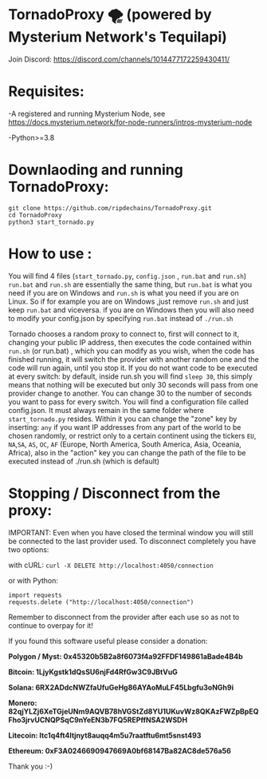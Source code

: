 # TornadoProxy 🌪️ (powered by Mysterium Network's Tequilapi)

 Join Discord: https://discord.com/channels/1014477172259430411/


# Requisites:
-A registered and running Mysterium Node, see https://docs.mysterium.network/for-node-runners/intros-mysterium-node

-Python>=3.8

# Downlaoding and running TornadoProxy:
```
git clone https://github.com/ripdechains/TornadoProxy.git
cd TornadoProxy
python3 start_tornado.py
```

# How to use :

You will find 4 files (```start_tornado.py```, ```config.json``` , ```run.bat``` and ```run.sh```)
 ```run.bat``` and ```run.sh``` are essentially the same thing, but ```run.bat``` is what you need if you are on Windows and ```run.sh``` is what you need if you are on Linux. So if for example you are on Windows ,just remove ```run.sh``` and just keep ```run.bat``` and viceversa. if you are on Windows then you will also need to modify your config.json by specifying ```run.bat``` instead of ```./run.sh```
 
Tornado chooses a random proxy to connect to, first will connect to it, changing your public IP address, then executes the code contained within ```run.sh``` (or run.bat) , which you can modify as you wish, when the code has finished running, it will switch the provider with another random one and the code will run again, until you stop it. If you do not want code to be executed at every switch: by default, inside run.sh you will find ```sleep 30```, this simply means that nothing will be executed but only 30 seconds will pass from one provider change to another. You can change 30 to the number of seconds you want to pass for every switch.
 You will find a configuration file called config.json. It must always remain in the same folder where ```start_tornado.py``` resides. Within it you can change the "zone" key by inserting: ```any``` if you want IP addresses from any part of the world to be chosen randomly, or restrict only to a certain continent using the tickers ```EU```, ```NA```,```SA```, ```AS```, ```OC```, ```AF``` (Europe, North America, South America, Asia, Oceania, Africa), also in the "action" key you can change the path of the file to be executed instead of ./run.sh (which is default)

# Stopping / Disconnect from the proxy:
IMPORTANT: Even when you have closed the terminal window you will still be connected to the last provider used. To disconnect completely you have two options:

with cURL:
```curl -X DELETE http://localhost:4050/connection```

or with Python:
```
import requests
requests.delete ("http://localhost:4050/connection")
```
Remember to disconnect from the provider after each use so as not to continue to overpay for it!





If you found this software useful please consider a donation:

**Polygon / Myst: 0x45320b5B2a8f6073f4a92FFDF149861aBade4B4b**

**Bitcoin: 1LjyKgstk1dQsSU6njFd4RfGw3C9JBtVuG**

**Solana: 6RX2ADdcNWZfaUfuGeHg86AYAoMuLF45Lbgfu3oNGh9i**

**Monero: 82qjYLZj6XeTGjeUNm9AQVB78hVGStZd8YU1UKuvWz8QKAzFWZpBpEQFho3jrvUCNQPSqC9nYeEN3b7FQ5REPffNSA2WSDH**

**Litecoin: ltc1q4ft4ltjnyt8auqq4m5u7raatftu6mt5snst493**

**Ethereum: 0xF3A0246690947669A0bf68147Ba82AC8de576a56**

Thank you :-)
